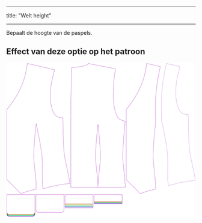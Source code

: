 - - -
title: "Welt height"
- - -

Bepaalt de hoogte van de paspels.

## Effect van deze optie op het patroon

![Deze afbeelding toont het effect van deze optie door meerdere varianten die een andere waarde hebben voor deze optie te vervangen](wahid_weltheight_sample.svg "Effect of this option on the pattern")
